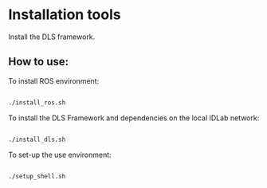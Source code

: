 # Installation tools

Install the DLS framework.

## How to use:

To install ROS environment:

```bash

./install_ros.sh
```

To install the DLS Framework and dependencies on the local IDLab network:

```bash

./install_dls.sh
```

To set-up the use environment:

```bash

./setup_shell.sh
```